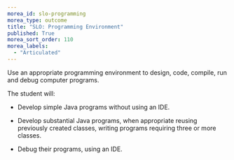 ```yaml
---
morea_id: slo-programming
morea_type: outcome
title: "SLO: Programming Environment"
published: True
morea_sort_order: 110
morea_labels: 
  - "Articulated"
---
```


Use an appropriate programming environment to design, code, compile, run and debug computer programs.

The student will:

* Develop simple Java programs without using an IDE.

* Develop substantial Java programs, when appropriate reusing previously created classes, writing programs requiring three or more classes.

* Debug their programs, using an IDE.